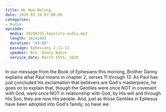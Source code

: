 ```yaml
---
title: We Now Belong
date: 2020-03-16 07:00:00
categories:
- Audio
episode:
  media: 20200315-bayvista-audio.mp3
  length: 18242492
  duration: "43:45"
  passage: Ephesians 2:11-13
  speaker: Bro. Danny Nance
  service_date: March 15th, 2020
---
```

In our message from the Book of Ephesians this morning, Brother Danny explains what Paul means in chapter 2, verses 11 through 13.  As Paul has just concluded his exclamation that believers are God's masterpiece, he goes on to explain that, though the Gentiles were once NOT in covenant with God, were once NOT in relationship with God, by His will and through His Son, they are now His people.  And, just as those Gentiles in Ephesus have been adopted into God's family, so have we.  